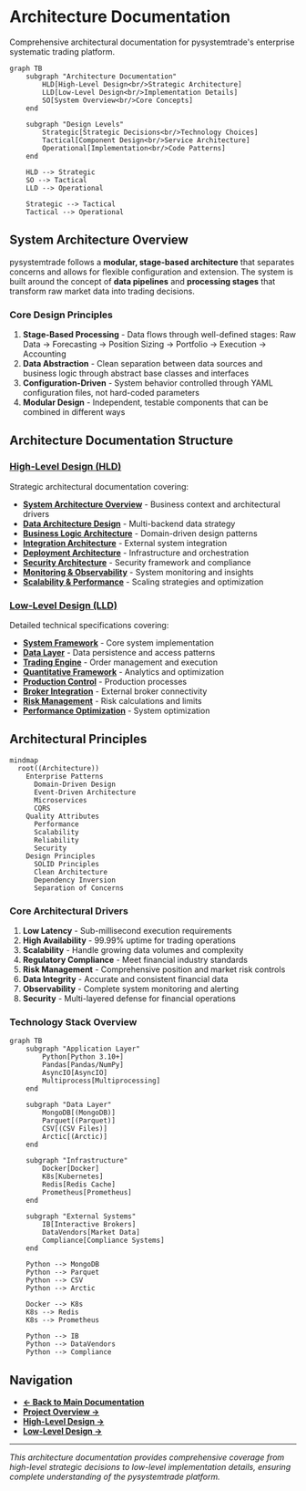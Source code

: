 # Architecture Documentation

Comprehensive architectural documentation for pysystemtrade's enterprise systematic trading platform.

```mermaid
graph TB
    subgraph "Architecture Documentation"
        HLD[High-Level Design<br/>Strategic Architecture]
        LLD[Low-Level Design<br/>Implementation Details]
        SO[System Overview<br/>Core Concepts]
    end
    
    subgraph "Design Levels"
        Strategic[Strategic Decisions<br/>Technology Choices]
        Tactical[Component Design<br/>Service Architecture]  
        Operational[Implementation<br/>Code Patterns]
    end
    
    HLD --> Strategic
    SO --> Tactical
    LLD --> Operational
    
    Strategic --> Tactical
    Tactical --> Operational
```

## System Architecture Overview

pysystemtrade follows a **modular, stage-based architecture** that separates concerns and allows for flexible configuration and extension. The system is built around the concept of **data pipelines** and **processing stages** that transform raw market data into trading decisions.

### **Core Design Principles**

1. **Stage-Based Processing** - Data flows through well-defined stages: Raw Data → Forecasting → Position Sizing → Portfolio → Execution → Accounting
2. **Data Abstraction** - Clean separation between data sources and business logic through abstract base classes and interfaces
3. **Configuration-Driven** - System behavior controlled through YAML configuration files, not hard-coded parameters
4. **Modular Design** - Independent, testable components that can be combined in different ways

## Architecture Documentation Structure

### **[High-Level Design (HLD)](hld/README.md)**
Strategic architectural documentation covering:
- **[System Architecture Overview](hld/01-system-architecture-overview.md)** - Business context and architectural drivers
- **[Data Architecture Design](hld/02-data-architecture-design.md)** - Multi-backend data strategy
- **[Business Logic Architecture](hld/03-business-logic-architecture.md)** - Domain-driven design patterns
- **[Integration Architecture](hld/04-integration-architecture.md)** - External system integration
- **[Deployment Architecture](hld/05-deployment-architecture.md)** - Infrastructure and orchestration
- **[Security Architecture](hld/06-security-architecture.md)** - Security framework and compliance
- **[Monitoring & Observability](hld/07-monitoring-observability.md)** - System monitoring and insights
- **[Scalability & Performance](hld/08-scalability-performance.md)** - Scaling strategies and optimization

### **[Low-Level Design (LLD)](lld/README.md)** 
Detailed technical specifications covering:
- **[System Framework](lld/01-system-framework.md)** - Core system implementation
- **[Data Layer](lld/02-data-layer.md)** - Data persistence and access patterns  
- **[Trading Engine](lld/03-trading-engine.md)** - Order management and execution
- **[Quantitative Framework](lld/04-quantitative-framework.md)** - Analytics and optimization
- **[Production Control](lld/05-production-control.md)** - Production processes
- **[Broker Integration](lld/06-broker-integration.md)** - External broker connectivity
- **[Risk Management](lld/07-risk-management.md)** - Risk calculations and limits
- **[Performance Optimization](lld/08-performance-optimization.md)** - System optimization

## Architectural Principles

```mermaid
mindmap
  root((Architecture))
    Enterprise Patterns
      Domain-Driven Design
      Event-Driven Architecture  
      Microservices
      CQRS
    Quality Attributes
      Performance
      Scalability
      Reliability
      Security
    Design Principles
      SOLID Principles
      Clean Architecture
      Dependency Inversion
      Separation of Concerns
```

### **Core Architectural Drivers**

1. **Low Latency** - Sub-millisecond execution requirements
2. **High Availability** - 99.99% uptime for trading operations
3. **Scalability** - Handle growing data volumes and complexity
4. **Regulatory Compliance** - Meet financial industry standards
5. **Risk Management** - Comprehensive position and market risk controls
6. **Data Integrity** - Accurate and consistent financial data
7. **Observability** - Complete system monitoring and alerting
8. **Security** - Multi-layered defense for financial operations

### **Technology Stack Overview**

```mermaid
graph TB
    subgraph "Application Layer"
        Python[Python 3.10+]
        Pandas[Pandas/NumPy]
        AsyncIO[AsyncIO]
        Multiprocess[Multiprocessing]
    end
    
    subgraph "Data Layer" 
        MongoDB[(MongoDB)]
        Parquet[(Parquet)]
        CSV[(CSV Files)]
        Arctic[(Arctic)]
    end
    
    subgraph "Infrastructure"
        Docker[Docker]
        K8s[Kubernetes] 
        Redis[Redis Cache]
        Prometheus[Prometheus]
    end
    
    subgraph "External Systems"
        IB[Interactive Brokers]
        DataVendors[Market Data]
        Compliance[Compliance Systems]
    end
    
    Python --> MongoDB
    Python --> Parquet
    Python --> CSV
    Python --> Arctic
    
    Docker --> K8s
    K8s --> Redis
    K8s --> Prometheus
    
    Python --> IB
    Python --> DataVendors
    Python --> Compliance
```

## Navigation

- **[← Back to Main Documentation](../README.md)**
- **[Project Overview →](../project-overview.md)**
- **[High-Level Design →](hld/README.md)**
- **[Low-Level Design →](lld/README.md)**

---

*This architecture documentation provides comprehensive coverage from high-level strategic decisions to low-level implementation details, ensuring complete understanding of the pysystemtrade platform.*